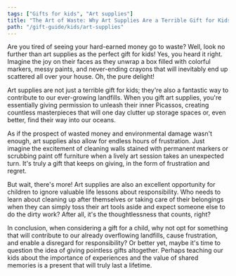 ```yaml
---
tags: ["Gifts for kids", "Art supplies"]
title: "The Art of Waste: Why Art Supplies Are a Terrible Gift for Kids"
path: "/gift-guide/kids/art-supplies"
---
```


Are you tired of seeing your hard-earned money go to waste? Well, look no further than art supplies as the perfect gift for kids! Yes, you heard it right. Imagine the joy on their faces as they unwrap a box filled with colorful markers, messy paints, and never-ending crayons that will inevitably end up scattered all over your house. Oh, the pure delight!

Art supplies are not just a terrible gift for kids; they're also a fantastic way to contribute to our ever-growing landfills. When you gift art supplies, you're essentially giving permission to unleash their inner Picassos, creating countless masterpieces that will one day clutter up storage spaces or, even better, find their way into our oceans.

As if the prospect of wasted money and environmental damage wasn't enough, art supplies also allow for endless hours of frustration. Just imagine the excitement of cleaning walls stained with permanent markers or scrubbing paint off furniture when a lively art session takes an unexpected turn. It's truly a gift that keeps on giving, in the form of frustration and regret.

But wait, there's more! Art supplies are also an excellent opportunity for children to ignore valuable life lessons about responsibility. Who needs to learn about cleaning up after themselves or taking care of their belongings when they can simply toss their art tools aside and expect someone else to do the dirty work? After all, it's the thoughtlessness that counts, right?

In conclusion, when considering a gift for a child, why not opt for something that will contribute to our already overflowing landfills, cause frustration, and enable a disregard for responsibility? Or better yet, maybe it's time to question the idea of giving pointless gifts altogether. Perhaps teaching our kids about the importance of experiences and the value of shared memories is a present that will truly last a lifetime.